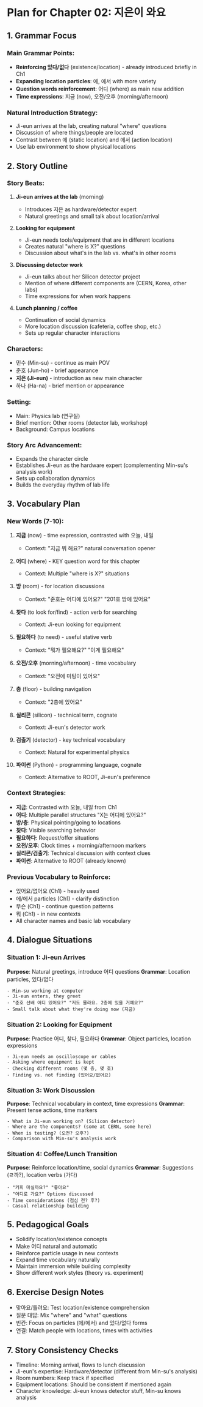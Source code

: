 # Plan for Chapter 02: 지은이 와요

## 1. Grammar Focus

### Main Grammar Points:
- **Reinforcing 있다/없다** (existence/location) - already introduced briefly in Ch1
- **Expanding location particles**: 에, 에서 with more variety
- **Question words reinforcement**: 어디 (where) as main new addition
- **Time expressions**: 지금 (now), 오전/오후 (morning/afternoon)

### Natural Introduction Strategy:
- Ji-eun arrives at the lab, creating natural "where" questions
- Discussion of where things/people are located
- Contrast between 에 (static location) and 에서 (action location)
- Use lab environment to show physical locations

## 2. Story Outline

### Story Beats:
1. **Ji-eun arrives at the lab** (morning)
   - Introduces 지은 as hardware/detector expert
   - Natural greetings and small talk about location/arrival

2. **Looking for equipment**
   - Ji-eun needs tools/equipment that are in different locations
   - Creates natural "where is X?" questions
   - Discussion about what's in the lab vs. what's in other rooms

3. **Discussing detector work**
   - Ji-eun talks about her Silicon detector project
   - Mention of where different components are (CERN, Korea, other labs)
   - Time expressions for when work happens

4. **Lunch planning / coffee**
   - Continuation of social dynamics
   - More location discussion (cafeteria, coffee shop, etc.)
   - Sets up regular character interactions

### Characters:
- 민수 (Min-su) - continue as main POV
- 준호 (Jun-ho) - brief appearance
- **지은 (Ji-eun)** - introduction as new main character
- 하나 (Ha-na) - brief mention or appearance

### Setting:
- Main: Physics lab (연구실)
- Brief mention: Other rooms (detector lab, workshop)
- Background: Campus locations

### Story Arc Advancement:
- Expands the character circle
- Establishes Ji-eun as the hardware expert (complementing Min-su's analysis work)
- Sets up collaboration dynamics
- Builds the everyday rhythm of lab life

## 3. Vocabulary Plan

### New Words (7-10):
1. **지금** (now) - time expression, contrasted with 오늘, 내일
   - Context: "지금 뭐 해요?" natural conversation opener

2. **어디** (where) - KEY question word for this chapter
   - Context: Multiple "where is X?" situations

3. **방** (room) - for location discussions
   - Context: "준호는 어디에 있어요?" "201호 방에 있어요"

4. **찾다** (to look for/find) - action verb for searching
   - Context: Ji-eun looking for equipment

5. **필요하다** (to need) - useful stative verb
   - Context: "뭐가 필요해요?" "이게 필요해요"

6. **오전/오후** (morning/afternoon) - time vocabulary
   - Context: "오전에 미팅이 있어요"

7. **층** (floor) - building navigation
   - Context: "2층에 있어요"

8. **실리콘** (silicon) - technical term, cognate
   - Context: Ji-eun's detector work

9. **검출기** (detector) - key technical vocabulary
   - Context: Natural for experimental physics

10. **파이썬** (Python) - programming language, cognate
    - Context: Alternative to ROOT, Ji-eun's preference

### Context Strategies:
- **지금**: Contrasted with 오늘, 내일 from Ch1
- **어디**: Multiple parallel structures "X는 어디에 있어요?"
- **방/층**: Physical pointing/going to locations
- **찾다**: Visible searching behavior
- **필요하다**: Request/offer situations
- **오전/오후**: Clock times + morning/afternoon markers
- **실리콘/검출기**: Technical discussion with context clues
- **파이썬**: Alternative to ROOT (already known)

### Previous Vocabulary to Reinforce:
- 있어요/없어요 (Ch1) - heavily used
- 에/에서 particles (Ch1) - clarify distinction
- 무슨 (Ch1) - continue question patterns
- 뭐 (Ch1) - in new contexts
- All character names and basic lab vocabulary

## 4. Dialogue Situations

### Situation 1: Ji-eun Arrives
**Purpose**: Natural greetings, introduce 어디 questions
**Grammar**: Location particles, 있다/없다
```
- Min-su working at computer
- Ji-eun enters, they greet
- "준호 선배 어디 있어요?" "저도 몰라요. 2층에 있을 거예요?"
- Small talk about what they're doing now (지금)
```

### Situation 2: Looking for Equipment
**Purpose**: Practice 어디, 찾다, 필요하다
**Grammar**: Object particles, location expressions
```
- Ji-eun needs an oscilloscope or cables
- Asking where equipment is kept
- Checking different rooms (몇 층, 몇 호)
- Finding vs. not finding (있어요/없어요)
```

### Situation 3: Work Discussion
**Purpose**: Technical vocabulary in context, time expressions
**Grammar**: Present tense actions, time markers
```
- What is Ji-eun working on? (Silicon detector)
- Where are the components? (some at CERN, some here)
- When is testing? (오전? 오후?)
- Comparison with Min-su's analysis work
```

### Situation 4: Coffee/Lunch Transition
**Purpose**: Reinforce location/time, social dynamics
**Grammar**: Suggestions (ㄹ까?), location verbs (가다)
```
- "커피 마실까요?" "좋아요"
- "어디로 가요?" Options discussed
- Time considerations (점심 전? 후?)
- Casual relationship building
```

## 5. Pedagogical Goals

- Solidify location/existence concepts
- Make 어디 natural and automatic
- Reinforce particle usage in new contexts
- Expand time vocabulary naturally
- Maintain immersion while building complexity
- Show different work styles (theory vs. experiment)

## 6. Exercise Design Notes

- 맞아요/틀려요: Test location/existence comprehension
- 질문 대답: Mix "where" and "what" questions
- 빈칸: Focus on particles (에/에서) and 있다/없다 forms
- 연결: Match people with locations, times with activities

## 7. Story Consistency Checks

- Timeline: Morning arrival, flows to lunch discussion
- Ji-eun's expertise: Hardware/detector (different from Min-su's analysis)
- Room numbers: Keep track if specified
- Equipment locations: Should be consistent if mentioned again
- Character knowledge: Ji-eun knows detector stuff, Min-su knows analysis

